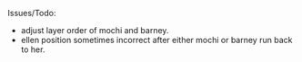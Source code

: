 Issues/Todo:
- adjust layer order of mochi and barney.
- ellen position sometimes incorrect after either mochi or barney run back to her.